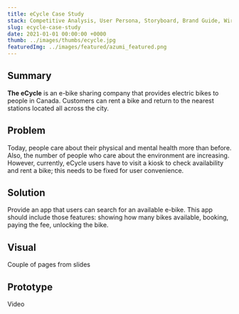 ```yaml
---
title: eCycle Case Study
stack: Competitive Analysis, User Persona, Storyboard, Brand Guide, Wireframes, Prototype
slug: ecycle-case-study
date: 2021-01-01 00:00:00 +0000
thumb: ../images/thumbs/ecycle.jpg
featuredImg: ../images/featured/azumi_featured.png
---
```


## Summary

**The eCycle** is an e-bike sharing company that provides electric bikes to people in Canada. Customers can rent a bike and return to the nearest stations located all across the city.

## Problem

Today, people care about their physical and mental health more than before. Also, the number of people who care about the environment are increasing. However, currently, eCycle users have to visit a kiosk to check availability and rent a bike; this needs to be fixed for user convenience.

## Solution

Provide an app that users can search for an available e-bike. This app should include those features: showing how many bikes available, booking, paying the fee, unlocking the bike.

## Visual

Couple of pages from slides

## Prototype

Video
